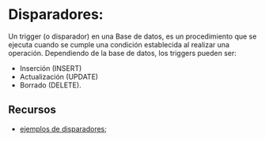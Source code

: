 # Disparadores:

Un trigger (o disparador) en una Base de datos, es un procedimiento que se ejecuta cuando se cumple una condición establecida al realizar una operación. Dependiendo de la base de datos, los triggers pueden ser:

 - Inserción (INSERT)
 - Actualización (UPDATE)
 - Borrado (DELETE).



## Recursos
 - [ejemplos de disparadores](./ejemplo_disparadores.sql);



